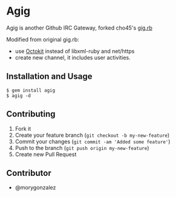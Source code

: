 # Agig

Agig is another Github IRC Gateway, forked cho45's [gig.rb](https://github.com/cho45/net-irc/blob/master/examples/gig.rb)

Modified from original gig.rb:

 * use [Octokit](http://rubygems.org/gems/octokit) instead of libxml-ruby and net/https
 * create new channel, it includes user activities.

## Installation and Usage

    $ gem install agig
    $ agig -d

## Contributing

1. Fork it
2. Create your feature branch (`git checkout -b my-new-feature`)
3. Commit your changes (`git commit -am 'Added some feature'`)
4. Push to the branch (`git push origin my-new-feature`)
5. Create new Pull Request

## Contributor

 * @morygonzalez


